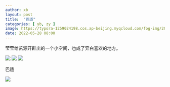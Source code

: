 ```yaml
---
author: xb
layout: post
title:  "巴适"
categories: [ yb, zy ]
image: https://typora-1259024198.cos.ap-beijing.myqcloud.com/fog-img/2022-05-28-post.jpeg
date: 2022-05-28 08:00
---
```


莹莹给茁源开辟出的一个小空间，也成了弈白喜欢的地方。

<div class="article-img-wrapper">
   <img src="https://typora-1259024198.cos.ap-beijing.myqcloud.com/fog-img/71653663285_.pic.jpg">
   <img src="https://typora-1259024198.cos.ap-beijing.myqcloud.com/fog-img/81653663286_.pic.jpg">
   <img src="https://typora-1259024198.cos.ap-beijing.myqcloud.com/fog-img/91653663287_.pic.jpg">
   <p class="caption">巴适</p>
</div>
<div class="article-img-wrapper">
   <img src="https://typora-1259024198.cos.ap-beijing.myqcloud.com/fog-img/2022-05-28-1-1.jpeg">
</div>

